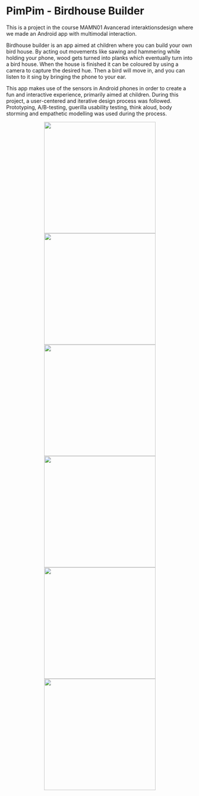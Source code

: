 # PimPim - Birdhouse Builder
This is a project in the course MAMN01 Avancerad interaktionsdesign where we made an Android app with multimodal interaction.


Birdhouse builder is an app aimed at children where you can build your own bird house. By acting out movements like sawing and hammering while holding your phone, wood gets turned into planks which eventually turn into a bird house. When the house is finished it can be coloured by using a camera to capture the desired hue. Then a bird will move in, and you can listen to it sing by bringing the phone to your ear. 


This app makes use of the sensors in Android phones in order to create a fun and interactive experience, primarily aimed at children. 
During this project, a user-centered and iterative design process was followed. Prototyping, A/B-testing, guerilla usability testing, think aloud, body storming and empathetic modelling was used during the process. 

<p align="center">
  <img src="https://github.com/user-attachments/assets/4ba93223-8d8d-4b62-a511-cee1e9d73587" height="300">
  <img src="https://github.com/user-attachments/assets/d11d18de-2fe7-4b0b-8063-b1cc899e031d" height="300">
  <img src="https://github.com/user-attachments/assets/15fb0715-99d4-4b4b-b47d-0cbb9089d8b4" height="300">
  <img src="https://github.com/user-attachments/assets/ffb2d566-831b-42c3-a132-34c79bae5528" height="300">
  <img src="https://github.com/user-attachments/assets/b490b683-d906-4d49-9953-87bd00621c48" height="300">
  <img src="https://github.com/user-attachments/assets/0ad0c508-b425-48ac-a00c-2a76509068d7" height="300">
</p>
